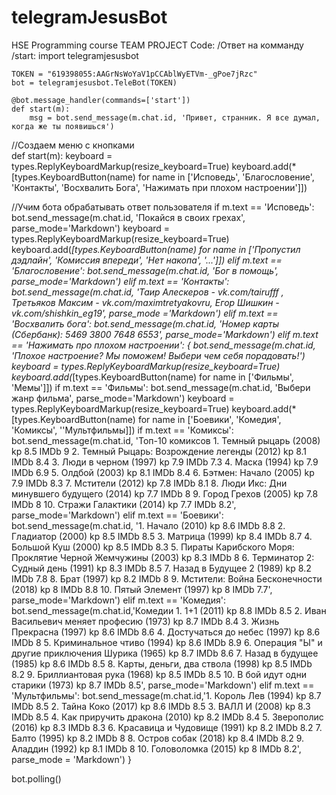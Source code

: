 # telegramJesusBot
HSE Programming course TEAM PROJECT
Code:
/Ответ на комманду /start:
	import telegramjesusbot

	TOKEN = "619398055:AAGrNsWoYaV1pCCAblWyETVm-_gPoe7jRzc"
	bot = telegramjesusbot.TeleBot(TOKEN)

	@bot.message_handler(commands=['start'])
	def start(m):
		msg = bot.send_message(m.chat.id, 'Привет, странник. Я все думал, когда же ты появишься')

//Создаем меню с кнопками	
def start(m):
	keyboard = types.ReplyKeyboardMarkup(resize_keyboard=True)
	keyboard.add(*[types.KeyboardButton(name) for name in ['Исповедь', 'Благословение', 'Контакты', 'Восхвалить Бога', 'Нажимать при плохом настроении']])

//Учим бота обрабатывать ответ пользователя
if m.text == 'Исповедь':
	bot.send_message(m.chat.id, 'Покайся в своих грехах', parse_mode='Markdown')
	keyboard = types.ReplyKeyboardMarkup(resize_keyboard=True)
	keyboard.add(*[types.KeyboardButton(name) for name in ['Пропустил дэдлайн', 'Комиссия впереди', 'Нет накопа', '...']])
elif m.text == 'Благословение':
	bot.send_message(m.chat.id, 'Бог в помощь', parse_mode='Markdown')
elif m.text == 'Контакты':
	bot.send_message(m.chat.id, 'Таир Алескеров - vk.com/tairufff , Третьяков Максим - vk.com/maximtretyakovru, Егор Шишкин - vk.com/shishkin_eg19', parse_mode ='Markdown')
elif m.text == 'Восхвалить бога':
	bot.send_message(m.chat.id, 'Номер карты (Сбербанк): 5469 3800 7648 6553', parse_mode='Markdown')
elif m.text == 'Нажимать про плохом настроении':
{
	bot.send_message(m.chat.id, 'Плохое настроение? Мы поможем! Выбери чем себя порадовать!')
	keyboard = types.ReplyKeyboardMarkup(resize_keyboard=True)
	keyboard.add(*[types.KeyboardButton(name) for name in ['Фильмы', 'Мемы']])
		if m.text == 'Фильмы':
			bot.send_message(m.chat.id, 'Выбери жанр фильма', parse_mode='Markdown')
			keyboard = types.ReplyKeyboardMarkup(resize_keyboard=True)
			keyboard.add(*[types.KeyboardButton(name) for name in ['Боевики', 'Комедия', 'Комиксы', ''Мультфильмы]])
				if m.text == 'Комиксы':
					bot.send_message(m.chat.id, 'Топ-10 комиксов 1. Темный рыцарь (2008) kp 8.5 IMDb 9 2. Темный Рыцарь: Возрождение легенды (2012) kp 8.1 IMDb 8.4 3. Люди в черном (1997) kp 7.9 IMDb 7.3 4. Маска (1994) kp 7.9 IMDb 6.9 5. Олдбой (2003) kp 8.1 IMDb 8.4 6. Бэтмен: Начало (2005) kp 7.9 IMDb 8.3 7. Мстители (2012) kp 7.8 IMDb 8.1 8. Люди Икс: Дни минувшего будущего (2014) kp 7.7 IMDb 8 9. Город Грехов (2005) kp 7.8 IMDb 8 10. Стражи Галактики (2014) kp 7.7 IMDb 8.2', parse_mode='Markdown')
				elif m.text == 'Боевики':
					bot.send_message(m.chat.id, '1. Начало (2010) kp 8.6 IMDb 8.8 2. Гладиатор (2000) kp 8.5 IMDb 8.5 3. Матрица (1999) kp 8.4 IMDb 8.7 4. Большой Куш (2000) kp 8.5 IMDb 8.3 5. Пираты Карибского Моря: Проклятие Черной Жемчужины (2003) kp 8.3 IMDb 8 6. Терминатор 2: Судный день (1991) kp 8.3 IMDb 8.5 7. Назад в Будущее 2 (1989) kp 8.2 IMDb 7.8 8. Брат (1997) kp 8.2 IMDb 8 9. Мстители: Война Бесконечности (2018) kp 8 IMDb 8.8 10. Пятый Элемент (1997) kp 8 IMDb 7.7', parse_mode='Markdown')
				elif m.text == 'Комедия':
					bot.send_message(m.chat.id,'Комедии 1. 1+1 (2011) kp 8.8 IMDb 8.5 2. Иван Васильевич меняет професию (1973) kp 8.7 IMDb 8.4 3. Жизнь Прекрасна (1997) kp 8.6 IMDb 8.6 4. Достучаться до небес (1997) kp 8.6 IMDb 8 5. Криминальное чтиво (1994) kp 8.6 IMDb 8.9 6. Операция "Ы" и другие приключения Шурика (1965) kp 8.7 IMDb 8.6 7. Назад в будущее (1985) kp 8.6 IMDb 8.5 8. Карты, деньги, два ствола (1998) kp 8.5 IMDb 8.2 9. Бриллиантовая рука (1968) kp 8.5 IMDb 8.5 10. В бой идут одни старики (1973) kp 8.7 IMDb 8.5', parse_mode='Markdown')
				elif m.text == 'Мультфильмы':
					bot.send_message(m.chat.id,'1. Король Лев (1994) kp 8.7 IMDb 8.5 2. Тайна Коко (2017) kp 8.6 IMDb 8.5 3. ВАЛЛ И (2008) kp 8.3 IMDb 8.5 4. Как приручить дракона (2010) kp 8.2 IMDb 8.4 5. Зверополис (2016) kp 8.3 IMDb 8.3 6. Красавица и Чудовище (1991) kp 8.2 IMDb 8.2 7. Балто (1995) kp 8.2 IMDb 8 8. Остров собак (2018) kp 8.4 IMDb 8.2 9. Аладдин (1992) kp 8.1 IMDb 8 10. Головоломка (2015) kp 8 IMDb 8.2', parse_mode = 'Markdown')
}

bot.polling()
